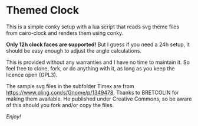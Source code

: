 # Themed Clock

This is a simple conky setup with a lua script that reads svg theme files from cairo-clock and renders them using conky.

**Only 12h clock faces are supported!** But I guess if you need a 24h setup, it should be easy enough to adjust the angle calculations.

This is provided without any warranties and I have no time to maintain it. So feel free to clone, fork, or do anything with it, as long as you keep the licence open (GPL3).

The sample svg files in the subfolder Timex are from https://www.pling.com/s/Gnome/p/1349478. Thanks to BRETCOLIN for making them available. He published under Creative Commons, so be aware of this should you fork and/or copy the files.

_Enjoy!_
